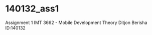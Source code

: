 140132_ass1
===========

 Assignment 1  IMT 3662 - Mobile Development Theory    Ditjon Berisha ID:140132
